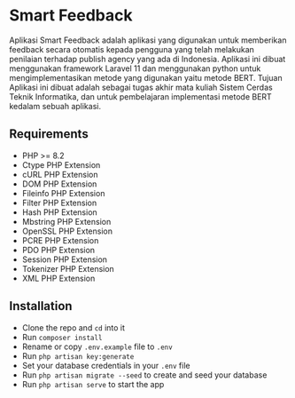 # Smart Feedback

Aplikasi Smart Feedback adalah aplikasi yang digunakan untuk memberikan feedback secara otomatis kepada pengguna yang telah melakukan penilaian terhadap publish agency yang ada di Indonesia. Aplikasi ini dibuat menggunakan framework Laravel 11 dan menggunakan python untuk mengimplementasikan metode yang digunakan yaitu metode BERT. Tujuan Aplikasi ini dibuat adalah sebagai tugas akhir mata kuliah Sistem Cerdas Teknik Informatika, dan untuk pembelajaran implementasi metode BERT kedalam sebuah aplikasi.

## Requirements

- PHP >= 8.2
- Ctype PHP Extension
- cURL PHP Extension
- DOM PHP Extension
- Fileinfo PHP Extension
- Filter PHP Extension
- Hash PHP Extension
- Mbstring PHP Extension
- OpenSSL PHP Extension
- PCRE PHP Extension
- PDO PHP Extension
- Session PHP Extension
- Tokenizer PHP Extension
- XML PHP Extension

## Installation

- Clone the repo and `cd` into it
- Run `composer install`
- Rename or copy `.env.example` file to `.env`
- Run `php artisan key:generate`
- Set your database credentials in your `.env` file
- Run `php artisan migrate --seed` to create and seed your database
- Run `php artisan serve` to start the app
